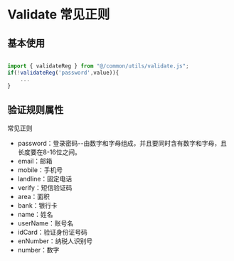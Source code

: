 # Validate 常见正则
## 基本使用

```js

import { validateReg } from "@/common/utils/validate.js";
if(!validateReg('password',value)){
	...
}

```


## 验证规则属性

常见正则
* password：登录密码--由数字和字母组成，并且要同时含有数字和字母，且长度要在8-16位之间。
* email：邮箱
* mobile：手机号
* landline：固定电话
* verify：短信验证码
* area：面积
* bank：银行卡
* name：姓名
* userName：账号名
* idCard：验证身份证号码
* enNumber：纳税人识别号
* number：数字